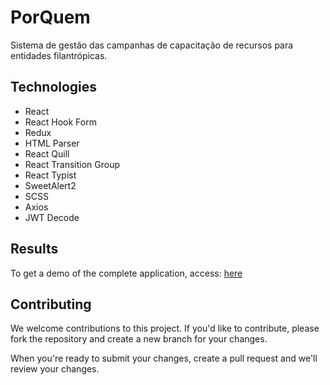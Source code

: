 # PorQuem

Sistema de gestão das campanhas de capacitação de recursos para entidades filantrópicas.
 
## Technologies

- React
- React Hook Form
- Redux
- HTML Parser
- React Quill
- React Transition Group
- React Typist
- SweetAlert2
- SCSS
- Axios
- JWT Decode

## Results

To get a demo of the complete application, access: [here](https://www.linkedin.com/feed/update/urn:li:activity:6911041064380329984/)

## Contributing

We welcome contributions to this project. If you'd like to contribute, please fork the repository and create a new branch for your changes.

When you're ready to submit your changes, create a pull request and we'll review your changes.
